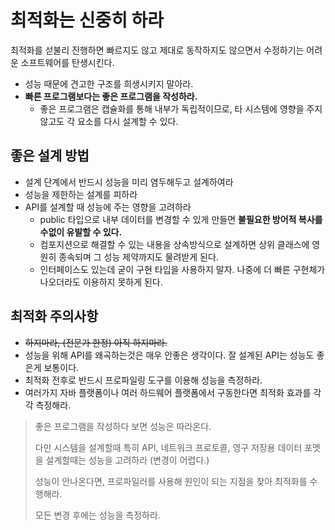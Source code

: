 # 최적화는 신중히 하라



최적화를 섣불리 진행하면 빠르지도 않고 제대로 동작하지도 않으면서 수정하기는 어려운 소프트웨어를 탄생시킨다.

- 성능 때문에 견고한 구조를 희생시키지 말아라.
- **빠른 프로그램보다는 좋은 프로그램을 작성하라.**
  - 좋은 프로그램은 캡슐화를 통해 내부가 독립적이므로, 타 시스템에 영향을 주지 않고도 각 요소를 다시 설계할 수 있다.



## 좋은 설계 방법

- 설계 단계에서 반드시 성능을 미리 염두해두고 설계하여라
- 성능을 제한하는 설계를 피하라
- API를 설계할 때 성능에 주는 영향을 고려하라
  - public 타입으로 내부 데이터를 변경할 수 있게 만들면 **불필요한 방어적 복사를 수없이 유발할 수 있다.**
  - 컴포지션으로 해결할 수 있는 내용을 상속방식으로 설계하면 상위 클래스에 영원히 종속되며 그 성능 제약까지도 물려받게 된다.
  - 인터페이스도 있는데 굳이 구현 타입을 사용하지 말자. 나중에 더 빠른 구현체가 나오더라도 이용하지 못하게 된다.



## 최적화 주의사항

- ~~하지마라, (전문가 한정) 아직 하지마라.~~
- 성능을 위해 API를 왜곡하는것은 매우 안좋은 생각이다. 잘 설계된 API는 성능도 좋은게 보통이다.
- 최적화 전후로 반드시 프로파일링 도구를 이용해 성능을 측정하라.
- 여러가지 자바 플랫폼이나 여러 하드웨어 플랫폼에서 구동한다면 최적화 효과를 각각 측정해라.



> 좋은 프로그램을 작성하다 보면 성능은 따라온다.
>
> 다만 시스템을 설계할때 특히 API, 네트워크 프로토콜, 영구 저장용 데이터 포멧을 설계할때는 성능을 고려하라 (변경이 어렵다.)
>
> 성능이 안나온다면, 프로파일러를 사용해 원인이 되는 지점을 찾아 최적화를 수행해라.
>
> 모든 변경 후에는 성능을 측정하라.